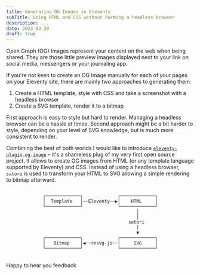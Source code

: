 ```yaml
---
title: Generating OG Images in Eleventy
subTitle: Using HTML and CSS without harming a headless browser
description: ...
date: 2023-03-20
draft: true
---
```


Open Graph (OG) Images represent your content on the web when being shared. They are those little preview images
displayed next to your link on social media, messengers or your journaling app.

If you're not keen to create an OG Image manually for each of your pages on your Eleventy site, there are mainly two
approaches to generating them:

1. Create a HTML template, style with CSS and take a screenshot with a headless browser
2. Create a SVG template, render it to a bitmap

First approach is easy to style but hard to render. Managing a headless browser can be a hassle at times. Second
approach might be a bit harder to style, depending on your level of SVG knowledge, but is much more consistent to
render.

Combining the best of both worlds I would like to
introduce [`eleventy-plugin-og-image`](https://github.com/KiwiKilian/eleventy-plugin-og-image) – it's a shameless plug
of my very first open source project. It allows to create OG images from HTML (or any template language supported by
Eleventy) and CSS. Instead of using a headless browser, `satori` is used to transform your HTML to SVG allowing a simple
rendering to bitmap afterward.

<pre style="text-align: center;">
<code>
┌─────────────┐             ┌─────────────┐
│  Template   │──Eleventy──▶│    HTML     │
└─────────────┘             └─────────────┘
                                   │       
                                   │       
                                satori     
                                   │       
                                   ▼       
┌─────────────┐             ┌─────────────┐
│   Bitmap    │◀──resvg-js──│     SVG     │
└─────────────┘             └─────────────┘
</code>
</pre>


Happy to hear you feedback 